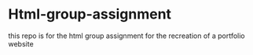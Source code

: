 # Html-group-assignment
this repo is for the html group assignment for the recreation of a portfolio website
